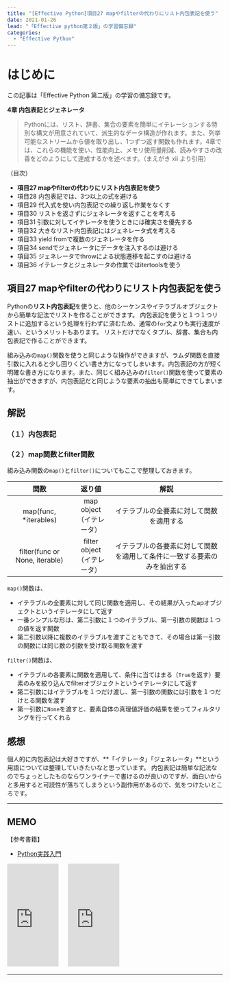 ```yaml
---
title: "[Effective Python]項目27 mapやfilterの代わりにリスト内包表記を使う"
date: 2021-01-26
lead: "「Effective python第２版」の学習備忘録"
categories:
  - "Effective Python"
---
```


# はじめに
この記事は「Effective Python 第二版」の学習の備忘録です。

**4章 内包表記とジェネレータ**  
>Pythonには、リスト、辞書、集合の要素を簡単にイテレーションする特別な構文が用意されていて、派生的なデータ構造が作れます。また、列挙可能なストリームから値を取り出し、1つずつ返す関数も作れます。4章では、これらの機能を使い、性能向上、メモリ使用量削減、読みやすさの改善をどのようにして達成するかを述べます。（まえがき xii より引用）

（目次）  
- **項目27 mapやfilterの代わりにリスト内包表記を使う**
- 項目28 内包表記では、3つ以上の式を避ける  
- 項目29 代入式を使い内包表記での繰り返し作業をなくす  
- 項目30 リストを返さずにジェネレータを返すことを考える  
- 項目31 引数に対してイテレータを使うときには確実さを優先する  
- 項目32 大きなリスト内包表記にはジェネレータ式を考える  
- 項目33 yield fromで複数のジェネレータを作る  
- 項目34 sendでジェネレータにデータを注入するのは避ける  
- 項目35 ジェネレータでthrowによる状態遷移を起こすのは避ける  
- 項目36 イテレータとジェネレータの作業ではitertoolsを使う  



## 項目27 mapやfilterの代わりにリスト内包表記を使う
Pythonの**リスト内包表記**を使うと、他のシーケンスやイテラブルオブジェクトから簡単な記法でリストを作ることができます。 
内包表記を使うと１つ１つリストに追加するという処理を行わずに済むため、通常の`for`文よりも実行速度が速い、というメリットもあります。
リストだけでなくタプル、辞書、集合も内包表記で作ることができます。

組み込みの`map()`関数を使うと同じような操作ができますが、ラムダ関数を直接引数に入れると少し回りくどい書き方になってしまいます。内包表記の方が短く明確な書き方になります。また、同じく組み込みの`filter()`関数を使って要素の抽出ができますが、内包表記だと同じような要素の抽出も簡単にできてしまいます。

## 解説
### （１）内包表記

### （２）map関数とfilter関数
組み込み関数の`map()`と`filter()`についてもここで整理しておきます。

| 関数 | 返り値 | 解説 |  
| :---: | :---: | :---: |  
| map(func, *iterables) | map object<br>（イテレータ） | イテラブルの全要素に対して関数を適用する | 
| filter(func or None, iterable)  | filter object<br>（イテレータ） | イテラブルの各要素に対して関数を適用して条件に一致する要素のみを抽出する |


`map()`関数は、
- イテラブルの全要素に対して同じ関数を適用し、その結果が入ったapオブジェクトというイテレータにして返す
- 一番シンプルな形は、第二引数に１つのイテラブル、第一引数の関数は１つの値を返す関数
- 第二引数以降に複数のイテラブルを渡すこともできて、その場合は第一引数の関数には同じ数の引数を受け取る関数を渡す

`filter()`関数は、
- イテラブルの各要素に関数を適用して、条件に当てはまる（`True`を返す）要素のみを絞り込んでfilterオブジェクトというイテレータにして返す
- 第二引数にはイテラブルを１つだけ渡し、第一引数の関数には引数を１つだけとる関数を渡す
- 第一引数に`None`を渡すと、要素自体の真理値評価の結果を使ってフィルタリングを行ってくれる



## 感想
個人的に内包表記は大好きですが、**「イテレータ」「ジェネレータ」**という用語については整理していきたいなと思っています。
内包表記は簡単な記法なのでちょっとしたものならワンライナーで書けるのが良いのですが、面白いからと多用すると可読性が落ちてしまうという副作用があるので、気をつけたいところです。



---
## MEMO
【参考書籍】
- [Python実践入門](https://www.amazon.co.jp/Python%E5%AE%9F%E8%B7%B5%E5%85%A5%E9%96%80-%E8%A8%80%E8%AA%9E%E3%81%AE%E5%8A%9B%E3%82%92%E5%BC%95%E3%81%8D%E5%87%BA%E3%81%97%E3%80%81%E9%96%8B%E7%99%BA%E5%8A%B9%E7%8E%87%E3%82%92%E9%AB%98%E3%82%81%E3%82%8B-WEB-PRESS-plus-ebook/dp/B0842JDVBZ)

<iframe style="width:120px;height:240px;" marginwidth="0" marginheight="0" scrolling="no" frameborder="0" src="https://rcm-fe.amazon-adsystem.com/e/cm?ref=qf_sp_asin_til&t=massasquash08-22&m=amazon&o=9&p=8&l=as1&IS1=1&detail=1&asins=4873119170&linkId=b01ad363c615cc9408dfcc360b1a85de&bc1=ffffff&amp;lt1=_top&fc1=333333&lc1=0066c0&bg1=ffffff&f=ifr"></iframe>
　
<iframe style="width:120px;height:240px;" marginwidth="0" marginheight="0" scrolling="no" frameborder="0" src="https://rcm-fe.amazon-adsystem.com/e/cm?ref=qf_sp_asin_til&t=massasquash08-22&m=amazon&o=9&p=8&l=as1&IS1=1&detail=1&asins=B0842JDVBZ&linkId=25d949cbd1c5fb4187836e2a7ab30cb3&bc1=ffffff&amp;lt1=_top&fc1=333333&lc1=0066c0&bg1=ffffff&f=ifr"></iframe>

---